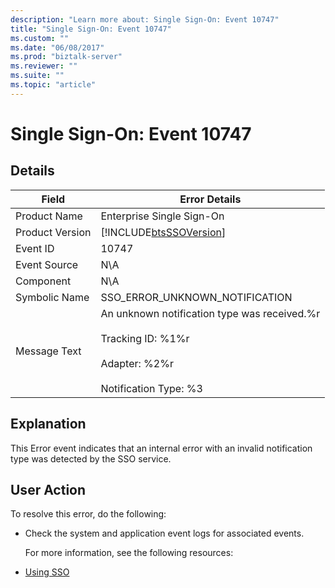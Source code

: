 ```yaml
---
description: "Learn more about: Single Sign-On: Event 10747"
title: "Single Sign-On: Event 10747"
ms.custom: ""
ms.date: "06/08/2017"
ms.prod: "biztalk-server"
ms.reviewer: ""
ms.suite: ""
ms.topic: "article"
---
```

# Single Sign-On: Event 10747
## Details  

| Field | Error Details |
|-----------------|----------------------------------------------------------------------------------------------------------------------------------------|
|  Product Name   |                                                       Enterprise Single Sign-On                                                        |
| Product Version |                                       [!INCLUDE[btsSSOVersion](../includes/btsssoversion-md.md)]                                       |
|    Event ID     |                                                                 10747                                                                  |
|  Event Source   |                                                                  N\A                                                                   |
|    Component    |                                                                  N\A                                                                   |
|  Symbolic Name  |                                                     SSO_ERROR_UNKNOWN_NOTIFICATION                                                     |
|  Message Text   | An unknown notification type was received.%r<br /><br /> Tracking ID: %1%r<br /><br /> Adapter: %2%r<br /><br /> Notification Type: %3 |

## Explanation  
 This Error event indicates that an internal error with an invalid notification type was detected by the SSO service.  

## User Action  
 To resolve this error, do the following:  

- Check the system and application event logs for associated events.  

  For more information, see the following resources:  

- [Using SSO](../core/using-sso.md)
